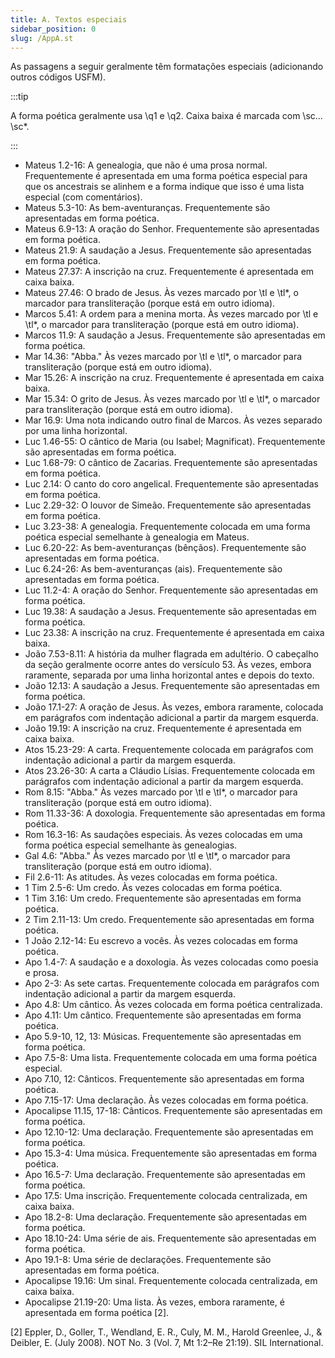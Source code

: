 ```yaml
---
title: A. Textos especiais
sidebar_position: 0
slug: /AppA.st
---
```


As passagens a seguir geralmente têm formatações especiais (adicionando outros códigos USFM).

:::tip

A forma poética geralmente usa \q1 e \q2. Caixa baixa é marcada com \sc... \sc\*.

:::

- Mateus 1.2-16: A genealogia, que não é uma prosa normal. Frequentemente é apresentada em uma forma poética especial para que os ancestrais se alinhem e a forma indique que isso é uma lista especial (com comentários).
- Mateus 5.3-10: As bem-aventuranças. Frequentemente são apresentadas em forma poética.
- Mateus 6.9-13: A oração do Senhor. Frequentemente são apresentadas em forma poética.
- Mateus 21.9: A saudação a Jesus. Frequentemente são apresentadas em forma poética.
- Mateus 27.37: A inscrição na cruz. Frequentemente é apresentada em caixa baixa.
- Mateus 27.46: O brado de Jesus. Às vezes marcado por \\tl e \\tl\*, o marcador para transliteração (porque está em outro idioma).
- Marcos 5.41: A ordem para a menina morta. Às vezes marcado por \\tl e \\tl\*, o marcador para transliteração (porque está em outro idioma).
- Marcos 11.9: A saudação a Jesus. Frequentemente são apresentadas em forma poética.
- Mar 14.36: "Abba." Às vezes marcado por \\tl e \\tl\*, o marcador para transliteração (porque está em outro idioma).
- Mar 15.26: A inscrição na cruz. Frequentemente é apresentada em caixa baixa.
- Mar 15.34: O grito de Jesus. Às vezes marcado por \\tl e \\tl\*, o marcador para transliteração (porque está em outro idioma).
- Mar 16.9: Uma nota indicando outro final de Marcos. Às vezes separado por uma linha horizontal.
- Luc 1.46-55: O cântico de Maria (ou Isabel; Magnificat). Frequentemente são apresentadas em forma poética.
- Luc 1.68-79: O cântico de Zacarias. Frequentemente são apresentadas em forma poética.
- Luc 2.14: O canto do coro angelical. Frequentemente são apresentadas em forma poética.
- Luc 2.29-32: O louvor de Simeão. Frequentemente são apresentadas em forma poética.
- Luc 3.23-38: A genealogia. Frequentemente colocada em uma forma poética especial semelhante à genealogia em Mateus.
- Luc 6.20-22: As bem-aventuranças (bênçãos). Frequentemente são apresentadas em forma poética.
- Luc 6.24-26: As bem-aventuranças (ais). Frequentemente são apresentadas em forma poética.
- Luc 11.2-4: A oração do Senhor. Frequentemente são apresentadas em forma poética.
- Luc 19.38: A saudação a Jesus. Frequentemente são apresentadas em forma poética.
- Luc 23.38: A inscrição na cruz. Frequentemente é apresentada em caixa baixa.
- João 7.53-8.11: A história da mulher flagrada em adultério. O cabeçalho da seção geralmente ocorre antes do versículo 53. Às vezes, embora raramente, separada por uma linha horizontal antes e depois do texto.
- João 12.13: A saudação a Jesus. Frequentemente são apresentadas em forma poética.
- João 17.1-27: A oração de Jesus. Às vezes, embora raramente, colocada em parágrafos com indentação adicional a partir da margem esquerda.
- João 19.19: A inscrição na cruz. Frequentemente é apresentada em caixa baixa.
- Atos 15.23-29: A carta. Frequentemente colocada em parágrafos com indentação adicional a partir da margem esquerda.
- Atos 23.26-30: A carta a Cláudio Lísias. Frequentemente colocada em parágrafos com indentação adicional a partir da margem esquerda.
- Rom 8.15: "Abba." Às vezes marcado por \\tl e \\tl\*, o marcador para transliteração (porque está em outro idioma).
- Rom 11.33-36: A doxologia. Frequentemente são apresentadas em forma poética.
- Rom 16.3-16: As saudações especiais. Às vezes colocadas em uma forma poética especial semelhante às genealogias.
- Gal 4.6: "Abba." Às vezes marcado por \\tl e \\tl\*, o marcador para transliteração (porque está em outro idioma).
- Fil 2.6-11: As atitudes. Às vezes colocadas em forma poética.
- 1 Tim 2.5-6: Um credo. Às vezes colocadas em forma poética.
- 1 Tim 3.16: Um credo. Frequentemente são apresentadas em forma poética.
- 2 Tim 2.11-13: Um credo. Frequentemente são apresentadas em forma poética.
- 1 João 2.12-14: Eu escrevo a vocês. Às vezes colocadas em forma poética.
- Apo 1.4-7: A saudação e a doxologia. Às vezes colocadas como poesia e prosa.
- Apo 2-3: As sete cartas. Frequentemente colocada em parágrafos com indentação adicional a partir da margem esquerda.
- Apo 4.8: Um cântico. Às vezes colocada em forma poética centralizada.
- Apo 4.11: Um cântico. Frequentemente são apresentadas em forma poética.
- Apo 5.9-10, 12, 13: Músicas. Frequentemente são apresentadas em forma poética.
- Apo 7.5-8: Uma lista. Frequentemente colocada em uma forma poética especial.
- Apo 7.10, 12: Cânticos. Frequentemente são apresentadas em forma poética.
- Apo 7.15-17: Uma declaração. Às vezes colocadas em forma poética.
- Apocalipse 11.15, 17-18: Cânticos. Frequentemente são apresentadas em forma poética.
- Apo 12.10-12: Uma declaração. Frequentemente são apresentadas em forma poética.
- Apo 15.3-4: Uma música. Frequentemente são apresentadas em forma poética.
- Apo 16.5-7: Uma declaração. Frequentemente são apresentadas em forma poética.
- Apo 17.5: Uma inscrição. Frequentemente colocada centralizada, em caixa baixa.
- Apo 18.2-8: Uma declaração. Frequentemente são apresentadas em forma poética.
- Apo 18.10-24: Uma série de ais. Frequentemente são apresentadas em forma poética.
- Apo 19.1-8: Uma série de declarações. Frequentemente são apresentadas em forma poética.
- Apocalipse 19.16: Um sinal. Frequentemente colocada centralizada, em caixa baixa.
- Apocalipse 21.19-20: Uma lista. Às vezes, embora raramente, é apresentada em forma poética [2].

[2] Eppler, D., Goller, T., Wendland, E. R., Culy, M. M., Harold Greenlee, J., & Deibler, E. (July 2008). NOT No. 3 (Vol. 7, Mt 1:2–Re 21:19). SIL International.
